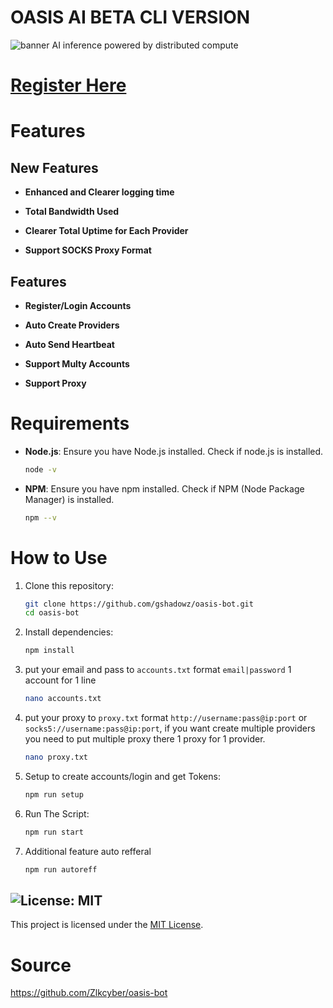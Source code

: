 # OASIS AI BETA CLI VERSION

![banner](image-1.png)
AI inference powered by distributed compute

# [Register Here](https://r.oasis.ai/fra1156)


# Features

## New Features
- **Enhanced and Clearer logging time** 

- **Total Bandwidth Used**

- **Clearer Total Uptime for Each Provider**

- **Support SOCKS Proxy Format**

## Features

- **Register/Login Accounts**

- **Auto Create Providers**

- **Auto Send Heartbeat**

- **Support Multy Accounts**

- **Support Proxy**

# Requirements

- **Node.js**: Ensure you have Node.js installed.
  Check if node.js is installed.
     ```bash
     node -v
     ```

- **NPM**: Ensure you have npm installed.
  Check if NPM (Node Package Manager) is installed.
     ```bash
     npm --v
     ```
     
# How to Use

1. Clone this repository:

   ```bash
   git clone https://github.com/gshadowz/oasis-bot.git
   cd oasis-bot
   ```

2. Install dependencies:

   ```bash
   npm install
   ```

3. put your email and pass to `accounts.txt` format `email|password` 1 account for 1 line

   ```bash
   nano accounts.txt
   ```

4. put your proxy to `proxy.txt` format `http://username:pass@ip:port` or `socks5://username:pass@ip:port`, if you want create multiple providers you need to put multiple proxy there 1 proxy for 1 provider.

   ```bash
   nano proxy.txt
   ```

5. Setup to create accounts/login and get Tokens:

   ```bash
   npm run setup
   ```

6. Run The Script:

   ```bash
   npm run start
   ```

7. Additional feature auto refferal
   ```bash
   npm run autoreff
   ```

## ![License: MIT](https://img.shields.io/badge/License-MIT-yellow.svg)

This project is licensed under the [MIT License](LICENSE).

# Source
https://github.com/Zlkcyber/oasis-bot
